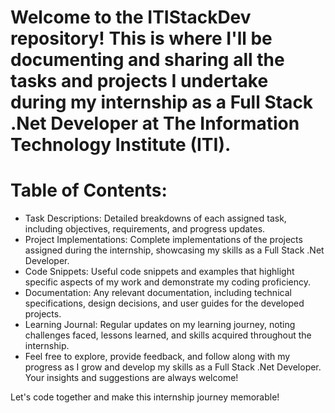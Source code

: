 # Welcome to the ITIStackDev repository! This is where I'll be documenting and sharing all the tasks and projects I undertake during my internship as a Full Stack .Net Developer at The Information Technology Institute (ITI).

# Table of Contents:

* Task Descriptions: Detailed breakdowns of each assigned task, including objectives, requirements, and progress updates.
* Project Implementations: Complete implementations of the projects assigned during the internship, showcasing my skills as a Full Stack .Net Developer.
* Code Snippets: Useful code snippets and examples that highlight specific aspects of my work and demonstrate my coding proficiency.
* Documentation: Any relevant documentation, including technical specifications, design decisions, and user guides for the developed projects.
* Learning Journal: Regular updates on my learning journey, noting challenges faced, lessons learned, and skills acquired throughout the internship.
* Feel free to explore, provide feedback, and follow along with my progress as I grow and develop my skills as a Full Stack .Net Developer. Your insights and suggestions are always welcome!

Let's code together and make this internship journey memorable!
